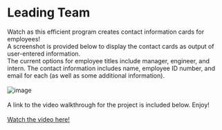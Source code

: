 # Leading Team

Watch as this efficient program creates contact information cards for employees!
<br>
A screenshot is provided below to display the contact cards as output of user-entered information.
<br>
The current options for employee titles include manager, engineer, and intern. The contact information includes name, employee ID number, and email for each (as well as some additional information).
<br>
<br>
![image](https://user-images.githubusercontent.com/67798512/102001848-5189ed80-3cab-11eb-955f-41b1cb0baf42.png)
<br>
<br>
A link to the video walkthrough for the project is included below. Enjoy!
<br>
<br> 
[Watch the video here!](https://drive.google.com/file/d/1RgKhNv-pWyhWv6AKhu5D7EyzjG2GJDiT/view)